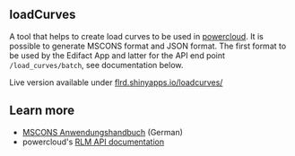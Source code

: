 ## loadCurves

A tool that helps to create load curves to be used in [powercloud](https://power.cloud/). It is possible to generate MSCONS format and JSON format. The first format to be used by the Edifact App and latter for the API end point `/load_curves/batch`, see documentation below.

Live version available under [flrd.shinyapps.io/loadcurves/](https://flrd.shinyapps.io/loadcurves/)

## Learn more

- [MSCONS Anwendungshandbuch](https://www.edi-energy.de/index.php?id=38&tx_bdew_bdew[uid]=1068&tx_bdew_bdew[action]=download&tx_bdew_bdew[controller]=Dokument&cHash=63ecea1280d5b8de6c8d75d26ffa6e8b) (German)
- powercloud's [RLM API documentation](https://rlm-test.powercloud.de/docs)


